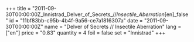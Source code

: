 +++
title = "2011-09-30T00:00:00Z_Innistrad_Delver_of_Secrets_//_Insectile_Aberration_[en]_false"
id = "11bf83bb-c95b-4b4f-9a56-ce7a1816307a"
date = "2011-09-30T00:00:00Z"
name = "Delver of Secrets // Insectile Aberration"
lang = ["en"]
price = "0.83"
quantity = 4
foil = false
set = "Innistrad"
+++
